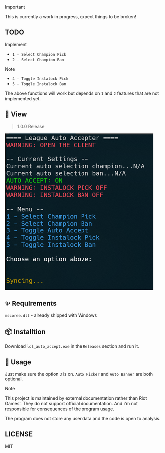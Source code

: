 > [!IMPORTANT]
> This is currently a work in progress, expect things to be broken!

## TODO

Implement
- `1 - Select Champion Pick`
- `2 - Select Champion Ban`

> [!NOTE]
> - `4 - Toggle Instalock Pick`
> - `5 - Toggle Instalock Ban`
> 
> The above functions will work but depends on `1` and `2` features that are not implemented yet.

## 🌅 View 

> 1.0.0 Release
> 
![](img/current-view.png)


## ✨ Requirements
`mscoree.dll` - already shipped with Windows

## 📦 Installtion

Download `lol_auto_accept.exe` in the `Releases` section and run it.

## 🚀 Usage

Just make sure the option `3` is on. `Auto Picker` and `Auto Banner` are both optional.

>[!NOTE]
> This project is maintained by external documentation rather than Riot Games'. They do not support official documentation. And i'm not responsible for consequences of the program usage.
>
> The program does not store any user data and the code is open to analysis.

## LICENSE

MIT